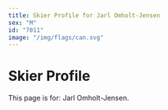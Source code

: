 ```yaml
---
title: Skier Profile for Jarl Omholt-Jensen
sex: "M"
id: "7011"
image: "/img/flags/can.svg" 
---
```


# Skier Profile

This page is for: Jarl Omholt-Jensen.
    